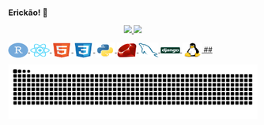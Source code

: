 ### Erickão! 👋
<div align="center">
  <a href="https://github.com/rafaballerini">
  <img height="180em" src="https://github-readme-stats.vercel.app/api?username=erickaugustoo&show_icons=true&theme=dracula&include_all_commits=true&count_private=true"/>
  <img height="180em" src="https://github-readme-stats.vercel.app/api/top-langs/?username=erickaugustoo&layout=compact&langs_count=7&theme=dracula"/>
</div>
<div style="display: inline_block"><br>
  <img align="center" alt="Erick-R" height="30" width="40" src="https://raw.githubusercontent.com/devicons/devicon/master/icons/rstudio/rstudio-original.svg">
  <img align="center" alt="Erick-React" height="30" width="40" src="https://raw.githubusercontent.com/devicons/devicon/master/icons/react/react-original.svg">
  <img align="center" alt="Erick-HTML" height="30" width="40" src="https://raw.githubusercontent.com/devicons/devicon/master/icons/html5/html5-original.svg">
  <img align="center" alt="Erick-CSS" height="30" width="40" src="https://raw.githubusercontent.com/devicons/devicon/master/icons/css3/css3-original.svg">
  <img align="center" alt="Erick-Python" height="30" width="40" src="https://raw.githubusercontent.com/devicons/devicon/master/icons/python/python-original.svg">
  <img align="center" alt="Erick-Ruby" height="30" width="40" src="https://raw.githubusercontent.com/devicons/devicon/master/icons/ruby/ruby-original.svg"">
  <img align="center" alt="Erick-Ruby" height="30" width="40" src="https://raw.githubusercontent.com/devicons/devicon/master/icons/mysql/mysql-original.svg"">
  <img align="center" alt="Erick-Ruby" height="30" width="40" src="https://raw.githubusercontent.com/devicons/devicon/master/icons/django/django-original.svg"">
  <img align="center" alt="Erick-Ruby" height="30" width="40" src="https://raw.githubusercontent.com/devicons/devicon/master/icons/linux/linux-original.svg"">
   ##
 
 
  ![Snake animation](https://github.com/erickaugustoo/erickaugustoo/blob/output/github-contribution-grid-snake.svg)
 
</div>
